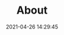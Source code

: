 ---
title: About
date: 2021-04-26 14:29:45
greeting: Yo, if you go to this page.
subject: You're
judgement: curious person
fyi: kemal (FYI kemal = kepo maksimal).

---